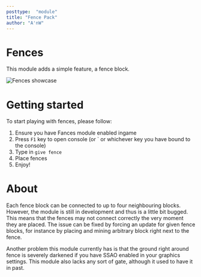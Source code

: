 ```yaml
---
posttype:  "module"  
title: "Fence Pack"
author: "A'nW"
---
```

Fences
======

This module adds a simple feature, a fence block.

![Fences showcase](https://i.imgur.com/5cT16lG.png)

# Getting started

To start playing with fences, please follow:

1) Ensure you have Fances module enabled ingame
2) Press ```F1``` key to open console (or ` or whichever key you have bound to the console)
3) Type in `give fence`
4) Place fences
5) Enjoy!

# About

Each fence block can be connected to up to four neighbouring blocks. However, the module is still in development and thus is a little bit bugged. This means that the fences may not connect correctly the very moment they are placed. The issue can be fixed by forcing an update for given fence blocks, for instance by placing and mining arbitrary block right next to the fence.

Another problem this module currently has is that the ground right around fence is severely darkened if you have SSAO enabled in your graphics settings. This module also lacks any sort of gate, although it used to have it in past.
